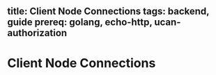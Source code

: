 title: Client Node Connections
tags: backend, guide
prereq: golang, echo-http, ucan-authorization
---
# Client Node Connections
